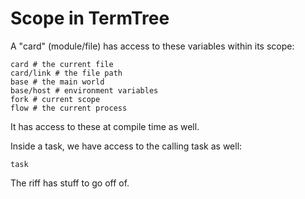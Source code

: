 # Scope in TermTree

A "card" (module/file) has access to these variables within its scope:

```
card # the current file
card/link # the file path
base # the main world
base/host # environment variables
fork # current scope
flow # the current process
```

It has access to these at compile time as well.

Inside a task, we have access to the calling task as well:

```
task
```

The riff has stuff to go off of.
